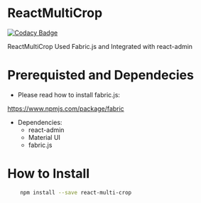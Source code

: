 # ReactMultiCrop

[![Codacy Badge](https://api.codacy.com/project/badge/Grade/0ea45a02956a4ca78eb39823c15b1cc8)](https://app.codacy.com/app/berviantoleo/ReactMultiCrop?utm_source=github.com&utm_medium=referral&utm_content=bervProject/ReactMultiCrop&utm_campaign=Badge_Grade_Settings)

ReactMultiCrop Used Fabric.js and Integrated with react-admin

# Prerequisted and Dependecies

* Please read how to install fabric.js:

https://www.npmjs.com/package/fabric

* Dependencies:
  * react-admin
  * Material UI
  * fabric.js

# How to Install

```bash
    npm install --save react-multi-crop
```
